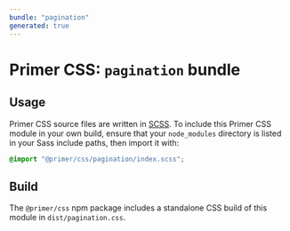 ```yaml
---
bundle: "pagination"
generated: true
---
```


# Primer CSS: `pagination` bundle

## Usage

Primer CSS source files are written in [SCSS]. To include this Primer CSS module in your own build, ensure that your `node_modules` directory is listed in your Sass include paths, then import it with:

```scss
@import "@primer/css/pagination/index.scss";
```

## Build

The `@primer/css` npm package includes a standalone CSS build of this module in `dist/pagination.css`.

[scss]: https://sass-lang.com/documentation/syntax#scss
